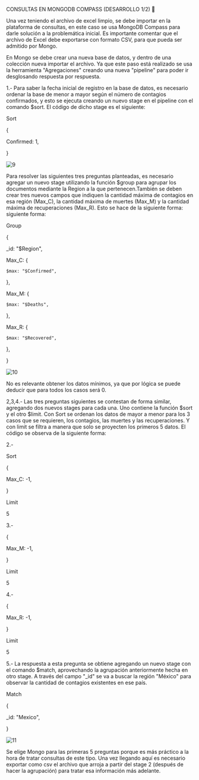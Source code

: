 CONSULTAS EN MONGODB COMPASS (DESARROLLO 1/2) 🧿

Una vez teniendo el archivo de excel limpio, se debe importar en la plataforma de consultas, en este caso se usa 
MongoDB Compass para darle solución a la problemática inicial. Es importante comentar que el archivo de Excel 
debe exportarse con formato CSV, para que pueda ser admitido por Mongo.

En Mongo se debe crear una nueva base de datos, y dentro de una colección nueva importar el archivo. Ya que 
este paso está realizado se usa la herramienta "Agregaciones" creando una nueva "pipeline" para poder ir 
desglosando respuesta por respuesta.

1.- Para saber la fecha inicial de registro en la base de datos, es necesario ordenar la base de menor a mayor 
según el número de contagios confirmados, y esto se ejecuta creando un nuevo stage en el pipeline con el comando
$sort. El código de dicho stage es el siguiente:

Sort

{

  Confirmed: 1,

}


![9](https://github.com/andiisantoss/QueryCompetition/assets/147234584/cf0dd89c-1637-4ec4-a400-1770108551a9)


Para resolver las siguientes tres preguntas planteadas, es necesario agregar un nuevo stage utilizando la 
función $group para agrupar los documentos mediante la Region a la que pertenecen.También se deben crear
tres nuevos campos que indiquen la cantidad máxima de contagios en esa región (Max_C), la cantidad máxima
de muertes (Max_M) y la cantidad máxima de recuperaciones (Max_R). Esto se hace de la siguiente forma:
siguiente forma:

Group

{

  _id: "$Region",
  
  Max_C: {
  
    $max: "$Confirmed",
  
  },
  
  Max_M: {
  
    $max: "$Deaths",
  
  },
  
  Max_R: {
  
    $max: "$Recovered",

  },

}

![10](https://github.com/andiisantoss/QueryCompetition/assets/147234584/2bde2a27-e008-417e-a236-507a20ad48b6)

No es relevante obtener los datos mínimos, ya que por lógica se puede deducir que para todos los casos será 0.

2,3,4.- Las tres preguntas siguientes se contestan de forma similar, agregando dos nuevos stages para cada una.
Uno contiene la función $sort y el otro $limit. Con Sort se ordenan los datos de mayor a menor para los 3 casos
que se requieren, los contagios, las muertes y las recuperaciones. Y con limit se filtra a manera que solo
se proyecten los primeros 5 datos. El código se observa de la siguiente forma:

2.-

Sort

{

  Max_C: -1,

}

Limit

5

3.-

{

  Max_M: -1,
  
}

Limit

5

4.-

{

  Max_R: -1,

}

Limit

5

5.- La respuesta a esta pregunta se obtiene agregando un nuevo stage con el comando $match, aprovechando la 
agrupación anteriormente hecha en otro stage. A través del campo "_id" se va a buscar la región "México" 
para observar la cantidad de contagios existentes en ese país.

Match

{

  _id: "Mexico",

}

![11](https://github.com/andiisantoss/QueryCompetition/assets/147234584/876bdd24-cad4-435a-b3a7-650877211d74)


Se elige Mongo para las primeras 5 preguntas porque es más práctico a la hora de tratar consultas de este tipo.
Una vez llegando aquí es necesario exportar como csv el archivo que arroja a partir del stage 2 (después de
hacer la agrupación) para tratar esa información más adelante.


